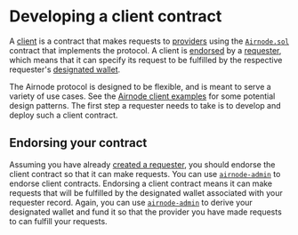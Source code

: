 # Developing a client contract

A [client](/request-response-protocol/client.md) is a contract that makes requests to [providers](/request-response-protocol/provider.md) using the [`Airnode.sol`](/request-response-protocol/general-structure.md#airnode-sol) contract that implements the protocol.
A client is [endorsed](/request-response-protocol/endorsement.md) by a [requester](/request-response-protocol/requester.md), which means that it can specify its request to be fulfilled by the respective requester's [designated wallet](/request-response-protocol/designated-wallet.md).

The Airnode protocol is designed to be flexible, and is meant to serve a variety of use cases.
See the [Airnode client examples](https://github.com/api3dao/airnode-client-examples) for some potential design patterns.
The first step a requester needs to take is to develop and deploy such a client contract.

## Endorsing your contract

Assuming you have already [created a requester](/guides/creating-a-requester.md), you should endorse the client contract so that it can make requests.
You can use [`airnode-admin`](https://github.com/api3dao/airnode-admin#endorse-client) to endorse client contracts.
Endorsing a client contract means it can make requests that will be fulfilled by the designated wallet associated with your requester record.
Again, you can use [`airnode-admin`](https://github.com/api3dao/airnode-admin#derive-designated-wallet) to derive your designated wallet and fund it so that the provider you have made requests to can fulfill your requests.
